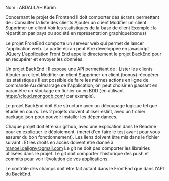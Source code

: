 Nom : ABDALLAH Karim 

Concernant le projet de Frontend Il doit comporter des écrans permettant de : 
    Consulter la liste des clients 
    Ajouter un client 
    Modifier un client 
    Supprimer un client 
    Voir les statistiques de la base de client Exemple : la répartition par pays ou société en représentation graphique(bonus) 

Le projet FrontEnd comporte un serveur web qui permet de lancer l'application web. La partie écran peut être développée en javascript JQuery L'application Front End appelle directement le projet BackEnd pour en récupérer et envoyer les données.


Un projet BackEnd : Il expose une API permettant de : 
    Lister les clients 
    Ajouter un client 
    Modifier un client 
    Supprimer un client 
    (bonus) récupérer les statistiques Il est possible de faire les mêmes actions en ligne de commande 
    Au démarrage de l'application, on peut choisir en passant en paramètre un stockage en fichier ou en BDD (en utilisant https://cloud.mongodb.com/ par exemple).

Le projet BackEnd doit être structuré avec un découpage logique tel que étudié en cours. Les 2 projets doivent utiliser eslint, avec un fichier package.json pour pouvoir installer les dépendances.

Chaque projet doit être sur github, avec une explication dans le Readme pour en expliquer le déploiement. (merci d'en faire le test avant pour vous assurer du bon fonctionnement). Les liens doivent être mis dans le fichier suivant : Et les droits en accès doivent être donné à manoel.deligny@gmail.com Le git ne doit pas comporter les librairies utilisées dans le projet. Le git doit comporter l’historique des push et commits pour voir l’évolution de vos applications.

Le contrôle des champs doit être fait autant dans le FrontEnd que dans l'API du BackEnd.